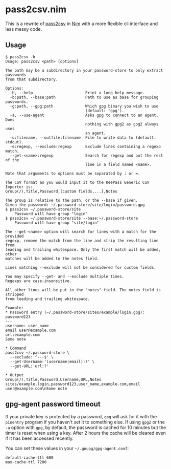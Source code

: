 # pass2csv.nim

This is a rewrite of [pass2csv](https://github.com/reinefjord/pass2csv)
in [Nim](https://nim-lang.org) with a more flexible cli interface and
less messy code.

## Usage

```
$ pass2csv -h
Usage: pass2csv <path> [options]

The path may be a subdirectory in your password-store to only extract passwords
from that subdirectory.

Options:
  -h, --help                       Print a long help message.
  -b:path, --base:path             Path to use as base for grouping passwords.
  -g:path, --gpg:path              Which gpg binary you wish to use
                                   (default: 'gpg').
  -a, --use-agent                  Asks gpg to connect to an agent. Does
                                   nothing with gpg2 as gpg2 always uses
                                   an agent.
  -o:filename, --outfile:filename  File to write data to (default: stdout).
  -e:regexp, --exclude:regexp      Exclude lines containing a regexp match.
  --get-<name>:regexp              Search for regexp and put the rest of the
                                   line in a field named <name>.

Note that arguments to options must be separated by : or =.

The CSV format as you would input it to the KeePass Generic CSV Importer is:
Group(/),Title,Password,[custom fields,...],Notes

The group is relative to the path, or the --base if given.
Given the password: ~/.password-store/site/login/password.gpg
$ pass2csv ~/.password-store/site
    Password will have group "login"
$ pass2csv ~/.password-store/site --base:~/.password-store
    Password will have group "site/login"

The --get-<name> option will search for lines with a match for the provided
regexp, remove the match from the line and strip the resulting line from
leading and trailing whitespace. Only the first match will be added, other
matches will be added to the notes field.

Lines matching --exclude will not be considered for custom fields.

You may specify --get- and --exclude multiple times.
Regexps are case-insensitive.

All other lines will be put in the "notes" field. The notes field is stripped
from leading and trailing whitespace.

Example:
* Password entry (~/.password-store/sites/example/login.gpg):
password123
---
username: user_name
email user@example.com
url:example.com
Some note

* Command
pass2csv ~/.password-store \
  --exclude:'^---$' \
  --get-Username:'(username|email):?' \
  --get-URL:'url:?'

* Output
Group(/),Title,Password,Username,URL,Notes
sites/example,login,password123,user_name,example.com,email user@example.com\nSome note
```


## gpg-agent password timeout

If your private key is protected by a password, `gpg` will ask for it
with the `pinentry` program if you haven't set it to something else. If
using `gpg2` or the `-a` option with `gpg`, by default, the password is
cached for 10 minutes but the timer is reset when using a key. After 2
hours the cache will be cleared even if it has been accessed recently.

You can set these values in your `~/.gnupg/gpg-agent.conf`:

```
default-cache-ttl 600
max-cache-ttl 7200
```

